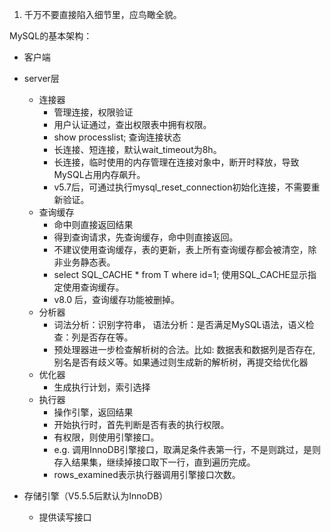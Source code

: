 1. 千万不要直接陷入细节里，应鸟瞰全貌。

MySQL的基本架构：

* 客户端

* server层

  * 连接器
    * 管理连接，权限验证
    * 用户认证通过，查出权限表中拥有权限。
    * show processlist; 查询连接状态
    * 长连接、短连接，默认wait\_timeout为8h。
    * 长连接，临时使用的内存管理在连接对象中，断开时释放，导致MySQL占用内存飙升。
    * v5.7后，可通过执行mysql\_reset\_connection初始化连接，不需要重新验证。
  * 查询缓存
    * 命中则直接返回结果
    * 得到查询请求，先查询缓存，命中则直接返回。
    * 不建议使用查询缓存，表的更新，表上所有查询缓存都会被清空，除非业务静态表。
    * select SQL\_CACHE \* from T where id=1; 使用SQL\_CACHE显示指定使用查询缓存。
    * v8.0 后，查询缓存功能被删掉。
  * 分析器
    * 词法分析：识别字符串， 语法分析：是否满足MySQL语法，语义检查：列是否存在等。
    * 预处理器进一步检查解析树的合法。比如: 数据表和数据列是否存在, 别名是否有歧义等。如果通过则生成新的解析树，再提交给优化器
  * 优化器
    * 生成执行计划，索引选择
  * 执行器
    * 操作引擎，返回结果
    * 开始执行时，首先判断是否有表的执行权限。
    * 有权限，则使用引擎接口。
    * e.g. 调用InnoDB引擎接口，取满足条件表第一行，不是则跳过，是则存入结果集，继续掉接口取下一行，直到遍历完成。
    * rows\_examined表示执行器调用引擎接口次数。

* 存储引擎（V5.5.5后默认为InnoDB）

  * 提供读写接口



